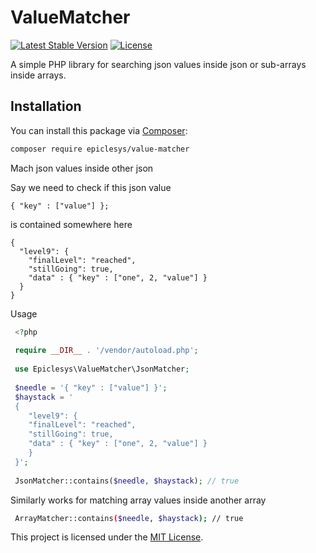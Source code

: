 # ValueMatcher
[![Latest Stable Version](https://poser.pugx.org/epiclesys/value-matcher/v)](https://packagist.org/packages/epiclesys/value-matcher) 
[![License](https://poser.pugx.org/epiclesys/value-matcher/license)](https://packagist.org/packages/epiclesys/value-matcher)

A simple PHP library for searching json values inside json or sub-arrays inside arrays.

## Installation

You can install this package via [Composer](https://getcomposer.org/):

```bash
composer require epiclesys/value-matcher
````

Mach json values inside other json

Say we need to check if this json value 
```
{ "key" : ["value"] };
```
is contained somewhere here
```
{
  "level9": {
    "finalLevel": "reached",
    "stillGoing": true,
    "data" : { "key" : ["one", 2, "value"] }
  }
}
```

Usage

```php
 <?php
 
 require __DIR__ . '/vendor/autoload.php';
 
 use Epiclesys\ValueMatcher\JsonMatcher; 
 
 $needle = '{ "key" : ["value"] }';
 $haystack = '
 {
    "level9": {
    "finalLevel": "reached",
    "stillGoing": true,
    "data" : { "key" : ["one", 2, "value"] }
    }
 }';
 
 JsonMatcher::contains($needle, $haystack); // true
````

Similarly works for matching array values inside another array 

```bash
 ArrayMatcher::contains($needle, $haystack); // true
```

This project is licensed under the [MIT License](https://opensource.org/licenses/MIT).